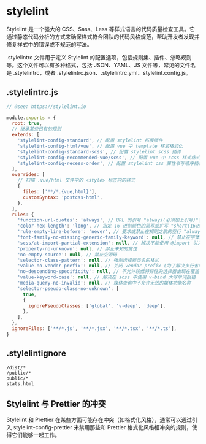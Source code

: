 # stylelint

Stylelint 是一个强大的 CSS、Sass、Less 等样式语言的代码质量检查工具。它通过静态代码分析的方式来确保样式符合团队的代码风格规范，帮助开发者发现并修复样式中的错误或不规范的写法。

.stylelintrc 文件用于定义 Stylelint 的配置选项，包括规则集、插件、忽略规则等。这个文件可以有多种格式，包括 JSON、YAML、JS 文件等，常见的文件名是 .stylelintrc，或者 .stylelintrc.json、.stylelintrc.yml、stylelint.config.js。

## .stylelintrc.js

```js
// @see: https://stylelint.io

module.exports = {
  root: true,
  // 继承某些已有的规则
  extends: [
    'stylelint-config-standard', // 配置 stylelint 拓展插件
    'stylelint-config-html/vue', // 配置 vue 中 template 样式格式化
    'stylelint-config-standard-scss', // 配置 stylelint scss 插件
    'stylelint-config-recommended-vue/scss', // 配置 vue 中 scss 样式格式化
    'stylelint-config-recess-order', // 配置 stylelint css 属性书写顺序插件,
  ],
  overrides: [
    // 扫描 .vue/html 文件中的 <style> 标签内的样式
    {
      files: ['**/*.{vue,html}'],
      customSyntax: 'postcss-html',
    },
  ],
  rules: {
    'function-url-quotes': 'always', // URL 的引号 "always(必须加上引号)"|"never(没有引号)"
    'color-hex-length': 'long', // 指定 16 进制颜色的简写或扩写 "short(16进制简写)"|"long(16进制扩写)"
    'rule-empty-line-before': 'never', // 要求或禁止在规则之前的空行 "always(规则之前必须始终有一个空行)"|"never(规则前绝不能有空行)"|"always-multi-line(多行规则之前必须始终有一个空行)"|"never-multi-line(多行规则之前绝不能有空行)"
    'font-family-no-missing-generic-family-keyword': null, // 禁止在字体族名称列表中缺少通用字体族关键字
    'scss/at-import-partial-extension': null, // 解决不能使用 @import 引入 scss 文件
    'property-no-unknown': null, // 禁止未知的属性
    'no-empty-source': null, // 禁止空源码
    'selector-class-pattern': null, // 强制选择器类名的格式
    'value-no-vendor-prefix': null, // 关闭 vendor-prefix (为了解决多行省略 -webkit-box)
    'no-descending-specificity': null, // 不允许较低特异性的选择器出现在覆盖较高特异性的选择器
    'value-keyword-case': null, // 解决在 scss 中使用 v-bind 大写单词报错
    'media-query-no-invalid': null, // 媒体查询中不允许无效的媒体功能名称
    'selector-pseudo-class-no-unknown': [
      true,
      {
        ignorePseudoClasses: ['global', 'v-deep', 'deep'],
      },
    ],
  },
  ignoreFiles: ['**/*.js', '**/*.jsx', '**/*.tsx', '**/*.ts'],
}
```

## .stylelintignore

```
/dist/*
/public/*
public/*
stats.html

```

## Stylelint 与 Prettier 的冲突

Stylelint 和 Prettier 在某些方面可能存在冲突（如格式化风格），通常可以通过引入 stylelint-config-prettier 来禁用那些和 Prettier 格式化风格相冲突的规则，使得它们能够一起工作。
